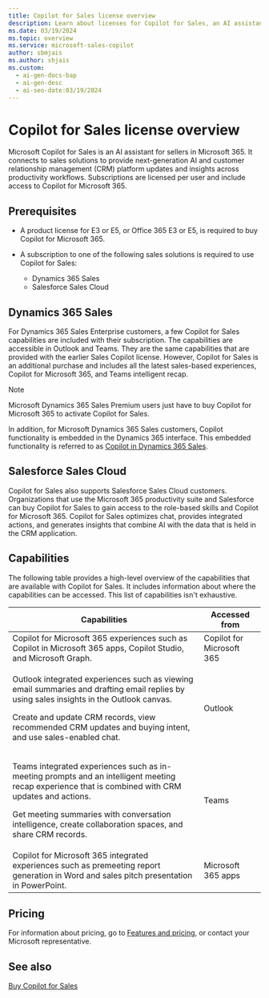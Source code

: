 ```yaml
---
title: Copilot for Sales license overview
description: Learn about licenses for Copilot for Sales, an AI assistant that connects to sales solutions and provides next-generation insights and updates.
ms.date: 03/19/2024
ms.topic: overview
ms.service: microsoft-sales-copilot
author: sbmjais
ms.author: shjais
ms.custom:
  - ai-gen-docs-bap
  - ai-gen-desc
  - ai-seo-date:03/19/2024
---
```


# Copilot for Sales license overview

Microsoft Copilot for Sales is an AI assistant for sellers in Microsoft 365. It connects to sales solutions to provide next-generation AI and customer relationship management (CRM) platform updates and insights across productivity workflows. Subscriptions are licensed per user and include access to Copilot for Microsoft 365.

## Prerequisites

- A product license for E3 or E5, or Office 365 E3 or E5, is required to buy Copilot for Microsoft 365.
- A subscription to one of the following sales solutions is required to use Copilot for Sales:

    - Dynamics 365 Sales
    - Salesforce Sales Cloud

## Dynamics 365 Sales

For Dynamics 365 Sales Enterprise customers, a few Copilot for Sales capabilities are included with their subscription. The capabilities are accessible in Outlook and Teams. They are the same capabilities that are provided with the earlier Sales Copilot license. However, Copilot for Sales is an additional purchase and includes all the latest sales-based experiences, Copilot for Microsoft 365, and Teams intelligent recap.

> [!NOTE]
> Microsoft Dynamics 365 Sales Premium users just have to buy Copilot for Microsoft 365 to activate Copilot for Sales.

In addition, for Microsoft Dynamics 365 Sales customers, Copilot functionality is embedded in the Dynamics 365 interface. This embedded functionality is referred to as [Copilot in Dynamics 365 Sales](/dynamics365/sales/copilot-overview).

## Salesforce Sales Cloud

Copilot for Sales also supports Salesforce Sales Cloud customers. Organizations that use the Microsoft 365 productivity suite and Salesforce can buy Copilot for Sales to gain access to the role-based skills and Copilot for Microsoft 365. Copilot for Sales optimizes chat, provides integrated actions, and generates insights that combine AI with the data that is held in the CRM application.

## Capabilities

The following table provides a high-level overview of the capabilities that are available with Copilot for Sales. It includes information about where the capabilities can be accessed. This list of capabilities isn't exhaustive.

| Capabilities | Accessed from |
|--------------|---------------|
| Copilot for Microsoft 365 experiences such as Copilot in Microsoft 365 apps, Copilot Studio, and Microsoft Graph. | Copilot for Microsoft 365 |
| <p>Outlook integrated experiences such as viewing email summaries and drafting email replies by using sales insights in the Outlook canvas.</p><p>Create and update CRM records, view recommended CRM updates and buying intent, and use sales-enabled chat.</p> | Outlook |
| <p>Teams integrated experiences such as in-meeting prompts and an intelligent meeting recap experience that is combined with CRM updates and actions.</p><p>Get meeting summaries with conversation intelligence, create collaboration spaces, and share CRM records.</p> | Teams |
| Copilot for Microsoft 365 integrated experiences such as premeeting report generation in Word and sales pitch presentation in PowerPoint. | Microsoft 365 apps |

## Pricing

For information about pricing, go to [Features and pricing](https://www.microsoft.com/ai/microsoft-sales-copilot#featuresandpricing), or contact your Microsoft representative.

## See also

[Buy Copilot for Sales](buy-license.md)
